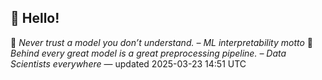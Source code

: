 ## 👋 Hello!

<!-- daily-quote -->
📌 *Never trust a model you don’t understand. – ML interpretability motto*
📌 *Behind every great model is a great preprocessing pipeline. – Data Scientists everywhere* — updated 2025-03-23 14:51 UTC
